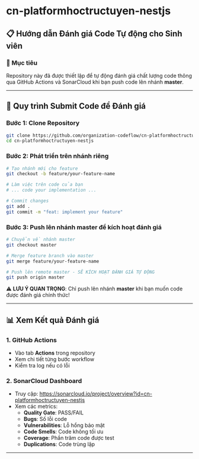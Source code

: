 # cn-platformhoctructuyen-nestjs
## 📋 Hướng dẫn Đánh giá Code Tự động cho Sinh viên

### 🎯 Mục tiêu
Repository này đã được thiết lập để tự động đánh giá chất lượng code thông qua GitHub Actions và SonarCloud khi bạn push code lên nhánh **master**.

---

## 🚀 Quy trình Submit Code để Đánh giá

### Bước 1: Clone Repository
```bash
git clone https://github.com/organization-codeflow/cn-platformhoctructuyen-nestjs.git
cd cn-platformhoctructuyen-nestjs
```

### Bước 2: Phát triển trên nhánh riêng
```bash
# Tạo nhánh mới cho feature
git checkout -b feature/your-feature-name

# Làm việc trên code của bạn
# ... code your implementation ...

# Commit changes
git add .
git commit -m "feat: implement your feature"
```

### Bước 3: Push lên nhánh master để kích hoạt đánh giá
```bash
# Chuyển về nhánh master
git checkout master

# Merge feature branch vào master
git merge feature/your-feature-name

# Push lên remote master - SẼ KÍCH HOẠT ĐÁNH GIÁ TỰ ĐỘNG
git push origin master
```

⚠️ **LƯU Ý QUAN TRỌNG**: Chỉ push lên nhánh **master** khi bạn muốn code được đánh giá chính thức!

---

## 📊 Xem Kết quả Đánh giá

### 1. GitHub Actions
- Vào tab **Actions** trong repository
- Xem chi tiết từng bước workflow
- Kiểm tra log nếu có lỗi

### 2. SonarCloud Dashboard
- Truy cập: https://sonarcloud.io/project/overview?id=cn-platformhoctructuyen-nestjs
- Xem các metrics:
  - **Quality Gate**: PASS/FAIL
  - **Bugs**: Số lỗi code
  - **Vulnerabilities**: Lỗ hổng bảo mật
  - **Code Smells**: Code không tối ưu
  - **Coverage**: Phần trăm code được test
  - **Duplications**: Code trùng lặp
---
